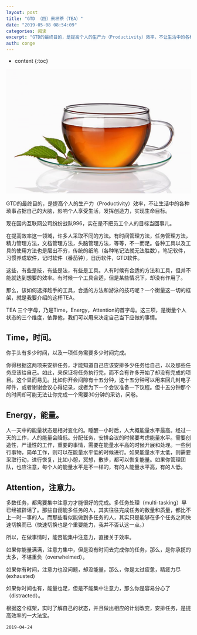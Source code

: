 ```yaml
---
layout: post
title: "GTD （四）来杯茶（TEA）"
date: "2019-05-08 08:54:09"
categories: 阅读
excerpt: "GTD的最终目的，是提高个人的生产力（Productivity）效率，不让生活中的各种琐事占据自己的大脑，影响个人享受生活，发挥创造力，实现生命..."
auth: conge
---
```

* content
{:toc}

![tea](/assets/images/阅读/118382-c97ad62aeab89e95.png)

GTD的最终目的，是提高个人的生产力（Productivity）效率，不让生活中的各种琐事占据自己的大脑，影响个人享受生活，发挥创造力，实现生命目标。

现在国内互联网公司纷纷战队996，实在是不把员工个人的目标当回事儿。

在提高效率这一领域，许多人采取不同的方法。有时间管理方法，任务管理方法，精力管理方法，文档管理方法，头脑管理方法，等等，不一而足。各种工具以及工具的使用方法也是层出不穷，传统的纸笔（各种笔记法就无法胜数），笔记软件，习惯养成软件，记时软件（番茄钟），日历软件，GTD软件。

这些，有些是技，有些是法，有些是工具。人有时候有合适的方法和工具，但并不能就达到想要的效率。有时候一个工具合适，但是某些情况下，却没有作用了。

那么，该如何选择趁手的工具，合适的方法和游泳的技巧呢？一个衡量这一切的框架，就是我要介绍的这杯TEA。

TEA 三个字母，乃是Time，Energy，Attention的首字母。这三项，是衡量个人状态的三个维度，依靠他，我们可以用来决定自己当下应做的事情。

## Time，时间。

你手头有多少时间，以及一项任务需要多少时间完成。

你得根据这两项来安排任务，才能知道自己应该安排多少任务给自己，以及那些任务应该给自己。如此，来保证将任务执行完，而不会有许多开始了却没有完成的项目。这个显而易见。比如你开会间隙有十五分钟，这十五分钟可以用来回几封电子邮件，或者谢谢会议心得记录，或者为下一个会议准备一下议程。但十五分钟那个的时间却可能无法让你完成一个需要30分钟的采访，问卷。

## Energy，能量。

人一天中的能量状态是相对变化的。睡醒一小时后，人大概能量水平最高。经过一天的工作，人的能量会降低。分配任务，安排会议的时候要考虑能量水平。需要创造性，严谨性的工作，重要的事情，需要在能量水平高的时候开展和处理。一些例行事物，简单工作，则可以在能量水平低的时候进行。如果能量水平太低，则需要采取行动，进行恢复，比如小憩，冥想，散步，都可以恢复能量。如果你管理团队，也应注意，每个人的能量水平是不一样的，有的人能量水平高，有的人低。

## Attention，注意力。

多数任务，都需要集中注意力才能很好的完成。多任务处理（multi-tasking）早已经被辟谣了。那些自诩能多任务的人，其实往往完成任务的数量和质量，都比不上一时一事的人。而那些看似能做到多任务的人，其实只是能够在多个任务之间快速切换而已（快速切换也是个重要能力，我并不否认这一点。）

所以，在做事情时，能否能集中注意力，直接关于效率。


如果你能量满满，注意力集中，但是没有时间去完成你的任务，那么，是你承揽的太多，不堪重负（overwhelmed）。

如果你有时间，注意力也没问题，却没能量，那么，你是太过疲惫，精疲力尽(exhausted)

如果你时间也有，能量也足，但是不能集中注意力，那么你是容易分心了（distracted）。

根据这个框架，实时了解自己的状态，并且做出相应的计划改变，安排任务，是提高效率的一大法宝。

```
2019-04-24
```

